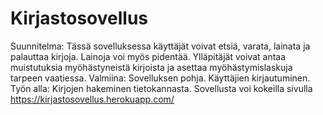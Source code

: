 # Kirjastosovellus
Suunnitelma:
Tässä sovelluksessa käyttäjät voivat etsiä, varata, lainata ja palauttaa kirjoja.
Lainoja voi myös pidentää.
Ylläpitäjät voivat antaa muistutuksia myöhästyneistä kirjoista ja asettaa myöhästymislaskuja tarpeen vaatiessa.
Valmiina:
Sovelluksen pohja. Käyttäjien kirjautuminen.
Työn alla:
Kirjojen hakeminen tietokannasta.
Sovellusta voi kokeilla sivulla https://kirjastosovellus.herokuapp.com/
